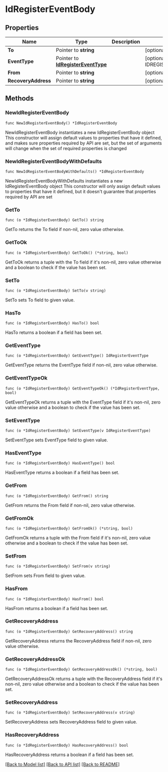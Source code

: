 # IdRegisterEventBody

## Properties

Name | Type | Description | Notes
------------ | ------------- | ------------- | -------------
**To** | Pointer to **string** |  | [optional] 
**EventType** | Pointer to [**IdRegisterEventType**](IdRegisterEventType.md) |  | [optional] [default to IDREGISTEREVENTTYPE_REGISTER]
**From** | Pointer to **string** |  | [optional] 
**RecoveryAddress** | Pointer to **string** |  | [optional] 

## Methods

### NewIdRegisterEventBody

`func NewIdRegisterEventBody() *IdRegisterEventBody`

NewIdRegisterEventBody instantiates a new IdRegisterEventBody object
This constructor will assign default values to properties that have it defined,
and makes sure properties required by API are set, but the set of arguments
will change when the set of required properties is changed

### NewIdRegisterEventBodyWithDefaults

`func NewIdRegisterEventBodyWithDefaults() *IdRegisterEventBody`

NewIdRegisterEventBodyWithDefaults instantiates a new IdRegisterEventBody object
This constructor will only assign default values to properties that have it defined,
but it doesn't guarantee that properties required by API are set

### GetTo

`func (o *IdRegisterEventBody) GetTo() string`

GetTo returns the To field if non-nil, zero value otherwise.

### GetToOk

`func (o *IdRegisterEventBody) GetToOk() (*string, bool)`

GetToOk returns a tuple with the To field if it's non-nil, zero value otherwise
and a boolean to check if the value has been set.

### SetTo

`func (o *IdRegisterEventBody) SetTo(v string)`

SetTo sets To field to given value.

### HasTo

`func (o *IdRegisterEventBody) HasTo() bool`

HasTo returns a boolean if a field has been set.

### GetEventType

`func (o *IdRegisterEventBody) GetEventType() IdRegisterEventType`

GetEventType returns the EventType field if non-nil, zero value otherwise.

### GetEventTypeOk

`func (o *IdRegisterEventBody) GetEventTypeOk() (*IdRegisterEventType, bool)`

GetEventTypeOk returns a tuple with the EventType field if it's non-nil, zero value otherwise
and a boolean to check if the value has been set.

### SetEventType

`func (o *IdRegisterEventBody) SetEventType(v IdRegisterEventType)`

SetEventType sets EventType field to given value.

### HasEventType

`func (o *IdRegisterEventBody) HasEventType() bool`

HasEventType returns a boolean if a field has been set.

### GetFrom

`func (o *IdRegisterEventBody) GetFrom() string`

GetFrom returns the From field if non-nil, zero value otherwise.

### GetFromOk

`func (o *IdRegisterEventBody) GetFromOk() (*string, bool)`

GetFromOk returns a tuple with the From field if it's non-nil, zero value otherwise
and a boolean to check if the value has been set.

### SetFrom

`func (o *IdRegisterEventBody) SetFrom(v string)`

SetFrom sets From field to given value.

### HasFrom

`func (o *IdRegisterEventBody) HasFrom() bool`

HasFrom returns a boolean if a field has been set.

### GetRecoveryAddress

`func (o *IdRegisterEventBody) GetRecoveryAddress() string`

GetRecoveryAddress returns the RecoveryAddress field if non-nil, zero value otherwise.

### GetRecoveryAddressOk

`func (o *IdRegisterEventBody) GetRecoveryAddressOk() (*string, bool)`

GetRecoveryAddressOk returns a tuple with the RecoveryAddress field if it's non-nil, zero value otherwise
and a boolean to check if the value has been set.

### SetRecoveryAddress

`func (o *IdRegisterEventBody) SetRecoveryAddress(v string)`

SetRecoveryAddress sets RecoveryAddress field to given value.

### HasRecoveryAddress

`func (o *IdRegisterEventBody) HasRecoveryAddress() bool`

HasRecoveryAddress returns a boolean if a field has been set.


[[Back to Model list]](../README.md#documentation-for-models) [[Back to API list]](../README.md#documentation-for-api-endpoints) [[Back to README]](../README.md)



